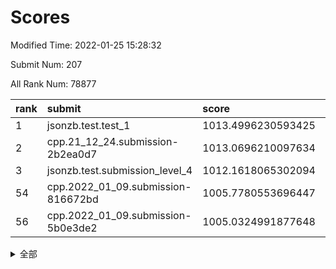 # Scores

Modified Time: 2022-01-25 15:28:32

Submit Num: 207

All Rank Num: 78877

| rank |               submit               |       score        |       sigma        | pk_num |
| :--- | :--------------------------------- | :----------------- | :----------------- | :----- |
| 1    | jsonzb.test.test_1                 | 1013.4996230593425 | 0.8085792233290001 | 1528   |
| 2    | cpp.21_12_24.submission-2b2ea0d7   | 1013.0696210097634 | 0.7987686507131432 | 1528   |
| 3    | jsonzb.test.submission_level_4     | 1012.1618065302094 | 0.7997002079946322 | 1522   |
| 54   | cpp.2022_01_09.submission-816672bd | 1005.7780553696447 | 0.7349808157399481 | 1525   |
| 56   | cpp.2022_01_09.submission-5b0e3de2 | 1005.0324991877648 | 0.7275124138769851 | 1526   |


<details>
<summary>全部</summary>

| rank |                 submit                 |       score        |       sigma        | pk_num |
| :--- | :------------------------------------- | :----------------- | :----------------- | :----- |
| 1    | jsonzb.test.test_1                     | 1013.4996230593425 | 0.8085792233290001 | 1528   |
| 2    | cpp.21_12_24.submission-2b2ea0d7       | 1013.0696210097634 | 0.7987686507131432 | 1528   |
| 3    | jsonzb.test.submission_level_4         | 1012.1618065302094 | 0.7997002079946322 | 1522   |
| 4    | gobigger.level_3.submission_level_3_41 | 1011.8281011945423 | 0.7841203102739295 | 1527   |
| 5    | gobigger.level_3.submission_level_3_39 | 1011.5768520154925 | 0.7756623711184576 | 1525   |
| 6    | gobigger.level_3.submission_level_3_43 | 1011.5378921689544 | 0.7693374637063147 | 1527   |
| 7    | gobigger.level_3.submission_level_3_21 | 1011.3790416027595 | 0.7782934498558104 | 1523   |
| 8    | gobigger.level_3.submission_level_3_33 | 1011.2363391490813 | 0.7630093555764699 | 1520   |
| 9    | gobigger.level_3.submission_level_3_5  | 1011.2284751836672 | 0.7978588102308376 | 1529   |
| 10   | gobigger.level_3.submission_level_3_10 | 1010.9336832975246 | 0.7910035849898385 | 1531   |
| 11   | gobigger.level_3.submission_level_3_44 | 1010.8966694842138 | 0.7701961628017405 | 1524   |
| 12   | gobigger.level_3.submission_level_3_9  | 1010.893514553432  | 0.7755430889066949 | 1522   |
| 13   | gobigger.level_3.submission_level_3_27 | 1010.8022657432213 | 0.779944755822071  | 1527   |
| 14   | gobigger.level_3.submission_level_3_18 | 1010.7789214217767 | 0.7723613918841619 | 1524   |
| 15   | gobigger.level_3.submission_level_3_37 | 1010.7676490278818 | 0.7654820076640477 | 1526   |
| 16   | gobigger.level_3.submission_level_3_2  | 1010.7285253854461 | 0.763661178261085  | 1527   |
| 17   | gobigger.level_3.submission_level_3_12 | 1010.7039690611856 | 0.7646544897751258 | 1525   |
| 18   | gobigger.level_3.submission_level_3_40 | 1010.6931321405676 | 0.7623577184159955 | 1526   |
| 19   | gobigger.level_3.submission_level_3_28 | 1010.591374626144  | 0.7588892907713635 | 1525   |
| 20   | gobigger.level_3.submission_level_3_30 | 1010.5897111985124 | 0.7705753519714791 | 1522   |
| 21   | gobigger.level_3.submission_level_3_19 | 1010.549337572099  | 0.7644386737253724 | 1521   |
| 22   | gobigger.level_3.submission_level_3_3  | 1010.4948477611226 | 0.7648031286925459 | 1528   |
| 23   | gobigger.level_3.submission_level_3_47 | 1010.4785276052496 | 0.7537124292396011 | 1525   |
| 24   | gobigger.level_3.submission_level_3_48 | 1010.3098826220449 | 0.7793081245409405 | 1520   |
| 25   | gobigger.level_3.submission_level_3_42 | 1010.2873762922164 | 0.7547531165150543 | 1522   |
| 26   | gobigger.level_3.submission_level_3_14 | 1010.2222584346663 | 0.7372169147522413 | 1524   |
| 27   | gobigger.level_3.submission_level_3_1  | 1010.1356734509119 | 0.7401294635892763 | 1525   |
| 28   | gobigger.level_3.submission_level_3_6  | 1010.0864131935019 | 0.7410759125268752 | 1520   |
| 29   | gobigger.level_3.submission_level_3_24 | 1010.0307269990709 | 0.7512453462200402 | 1525   |
| 30   | gobigger.level_3.submission_level_3_13 | 1010.0236183081449 | 0.7723169623457616 | 1523   |
| 31   | gobigger.level_3.submission_level_3_35 | 1009.9845564887638 | 0.7754147213887317 | 1525   |
| 32   | gobigger.level_3.submission_level_3_23 | 1009.8558188310748 | 0.7966636490247897 | 1524   |
| 33   | gobigger.level_3.submission_level_3_38 | 1009.8162150768748 | 0.7571290917737895 | 1526   |
| 34   | gobigger.level_3.submission_level_3_46 | 1009.7213809807819 | 0.7483049354980753 | 1527   |
| 35   | gobigger.level_3.submission_level_3_17 | 1009.7080685488902 | 0.7498866495941547 | 1521   |
| 36   | gobigger.level_3.submission_level_3_0  | 1009.6544954533096 | 0.7643282730741586 | 1521   |
| 37   | gobigger.level_3.submission_level_3_26 | 1009.646138849341  | 0.7444839682296405 | 1523   |
| 38   | gobigger.level_3.submission_level_3_34 | 1009.5680886911113 | 0.7702128763890482 | 1528   |
| 39   | gobigger.level_3.submission_level_3_7  | 1009.5647909517937 | 0.7568070742136532 | 1525   |
| 40   | gobigger.level_3.submission_level_3_29 | 1009.4664169647301 | 0.7405204680522982 | 1527   |
| 41   | gobigger.level_3.submission_level_3_4  | 1009.4406638069112 | 0.745886817136114  | 1522   |
| 42   | gobigger.level_3.submission_level_3_31 | 1009.2942950097851 | 0.7414566365581985 | 1527   |
| 43   | gobigger.level_3.submission_level_3_22 | 1009.2693843633663 | 0.7420932752891951 | 1527   |
| 44   | gobigger.level_3.submission_level_3_25 | 1009.2240766763953 | 0.739275839170239  | 1522   |
| 45   | gobigger.level_3.submission_level_3_49 | 1009.0515014704824 | 0.7490104281846933 | 1523   |
| 46   | gobigger.level_3.submission_level_3_11 | 1008.9674314597778 | 0.7389920420927607 | 1519   |
| 47   | gobigger.level_3.submission_level_3_20 | 1008.9523645573236 | 0.7331302344003654 | 1527   |
| 48   | gobigger.level_3.submission_level_3_8  | 1008.933046092436  | 0.7465124542796282 | 1525   |
| 49   | gobigger.level_3.submission_level_3_32 | 1008.8257445975601 | 0.7671659607594948 | 1523   |
| 50   | gobigger.level_3.submission_level_3_45 | 1008.8186953904292 | 0.7437302906464952 | 1524   |
| 51   | gobigger.level_3.submission_level_3_36 | 1008.7163537033382 | 0.7353649604846529 | 1524   |
| 52   | gobigger.level_3.submission_level_3_15 | 1008.6923471854391 | 0.7268285722976578 | 1526   |
| 53   | gobigger.level_3.submission_level_3_16 | 1008.6230262565092 | 0.7627151507562208 | 1524   |
| 54   | cpp.2022_01_09.submission-816672bd     | 1005.7780553696447 | 0.7349808157399481 | 1525   |
| 55   | gobigger.level_1.submission_level_1_40 | 1005.0832663424472 | 0.7323290874958556 | 1526   |
| 56   | cpp.2022_01_09.submission-5b0e3de2     | 1005.0324991877648 | 0.7275124138769851 | 1526   |
| 57   | gobigger.level_1.submission_level_1_46 | 1004.9864841963149 | 0.7187188206965572 | 1521   |
| 58   | gobigger.level_1.submission_level_1_26 | 1004.7384157381546 | 0.7326631359817578 | 1524   |
| 59   | gobigger.level_1.submission_level_1_36 | 1004.529148195785  | 0.7284789745786537 | 1520   |
| 60   | gobigger.level_1.submission_level_1_25 | 1004.4415832799967 | 0.708867175974131  | 1524   |
| 61   | gobigger.level_1.submission_level_1_22 | 1004.4069182108645 | 0.7264925790190055 | 1524   |
| 62   | gobigger.level_1.submission_level_1_3  | 1004.3537106565838 | 0.723733569245803  | 1519   |
| 63   | gobigger.level_1.submission_level_1_41 | 1004.2605865528824 | 0.729950469933266  | 1527   |
| 64   | gobigger.level_1.submission_level_1_16 | 1004.2563777918432 | 0.7342269034973707 | 1524   |
| 65   | gobigger.level_1.submission_level_1_10 | 1004.239104011848  | 0.7172338866873689 | 1524   |
| 66   | gobigger.level_1.submission_level_1_28 | 1004.2285395287537 | 0.7184077207209659 | 1522   |
| 67   | gobigger.level_1.submission_level_1_30 | 1004.0513127195279 | 0.720489093725409  | 1522   |
| 68   | gobigger.level_1.submission_level_1_48 | 1004.0469463079247 | 0.725207164671965  | 1528   |
| 69   | gobigger.level_1.submission_level_1_37 | 1004.0058555127421 | 0.6998679177449509 | 1529   |
| 70   | gobigger.level_1.submission_level_1_8  | 1003.9698123793639 | 0.731375607728548  | 1523   |
| 71   | gobigger.level_1.submission_level_1_31 | 1003.9391258582258 | 0.7268837282187443 | 1526   |
| 72   | gobigger.level_1.submission_level_1_4  | 1003.7814880054992 | 0.7214115698909578 | 1521   |
| 73   | gobigger.level_1.submission_level_1_32 | 1003.7366009126488 | 0.7152929861426516 | 1524   |
| 74   | gobigger.level_1.submission_level_1_18 | 1003.6977295220507 | 0.7097756852371694 | 1522   |
| 75   | gobigger.level_1.submission_level_1_49 | 1003.5901201608341 | 0.7282909774188736 | 1519   |
| 76   | gobigger.level_1.submission_level_1_17 | 1003.5489666825976 | 0.7105401238023742 | 1525   |
| 77   | gobigger.level_1.submission_level_1_13 | 1003.5165052751731 | 0.7136888558620391 | 1524   |
| 78   | gobigger.level_1.submission_level_1_5  | 1003.4289582304853 | 0.7303619760438863 | 1524   |
| 79   | gobigger.level_1.submission_level_1_21 | 1003.4070999078034 | 0.7130650916336795 | 1526   |
| 80   | gobigger.level_1.submission_level_1_1  | 1003.4009640717092 | 0.7176535834000611 | 1523   |
| 81   | gobigger.level_1.submission_level_1_33 | 1003.3794646829919 | 0.7097371333132539 | 1521   |
| 82   | gobigger.level_1.submission_level_1_19 | 1003.3568832402871 | 0.7237519945086547 | 1521   |
| 83   | gobigger.level_1.submission_level_1_2  | 1003.3320663354946 | 0.7122295863110384 | 1523   |
| 84   | gobigger.level_1.submission_level_1_34 | 1003.1870850929771 | 0.7074020905727455 | 1522   |
| 85   | gobigger.level_1.submission_level_1_7  | 1003.1596738455041 | 0.7337267152306656 | 1526   |
| 86   | gobigger.level_1.submission_level_1_27 | 1002.8255700896818 | 0.7278317043901706 | 1525   |
| 87   | gobigger.level_1.submission_level_1_6  | 1002.8106454225958 | 0.717806925829552  | 1520   |
| 88   | gobigger.level_1.submission_level_1_12 | 1002.8060433911071 | 0.7140337696025054 | 1523   |
| 89   | gobigger.level_1.submission_level_1_42 | 1002.7878840571892 | 0.7119176487810805 | 1527   |
| 90   | gobigger.level_1.submission_level_1_39 | 1002.7710085808159 | 0.7212463014259464 | 1523   |
| 91   | gobigger.level_1.submission_level_1_47 | 1002.7550083889836 | 0.7133117894284122 | 1525   |
| 92   | gobigger.level_1.submission_level_1_15 | 1002.6953591429324 | 0.7161847762355232 | 1524   |
| 93   | gobigger.level_1.submission_level_1_14 | 1002.6730999832246 | 0.7068000667908404 | 1520   |
| 94   | gobigger.level_1.submission_level_1_24 | 1002.6532513096529 | 0.7307207929641402 | 1526   |
| 95   | gobigger.level_1.submission_level_1_45 | 1002.629187595841  | 0.7169822713588055 | 1518   |
| 96   | gobigger.level_1.submission_level_1_29 | 1002.5567739222597 | 0.7183935791246149 | 1525   |
| 97   | gobigger.level_1.submission_level_1_20 | 1002.3853174182101 | 0.7244143493952142 | 1523   |
| 98   | gobigger.level_1.submission_level_1_11 | 1002.3654716702521 | 0.7202581378474517 | 1526   |
| 99   | gobigger.level_1.submission_level_1_43 | 1002.2488186593497 | 0.7254907321603347 | 1521   |
| 100  | gobigger.level_1.submission_level_1_9  | 1002.088785377208  | 0.7130854554274111 | 1516   |
| 101  | gobigger.level_1.submission_level_1_23 | 1002.0100002026259 | 0.7092804301651725 | 1523   |
| 102  | gobigger.level_1.submission_level_1_0  | 1001.9150675379018 | 0.7163437860527202 | 1519   |
| 103  | gobigger.level_1.submission_level_1_35 | 1001.8130988539751 | 0.7122842034325801 | 1528   |
| 104  | gobigger.level_1.submission_level_1_44 | 1001.7917680686713 | 0.7190584681552659 | 1526   |
| 105  | gobigger.level_1.submission_level_1_38 | 1001.6974651913173 | 0.7260707638501098 | 1520   |
| 106  | gobigger.random.submission_random_42   | 996.9492799903651  | 0.7057684412025461 | 1528   |
| 107  | gobigger.random.submission_random_48   | 996.7564787036399  | 0.7161818544105689 | 1523   |
| 108  | gobigger.random.submission_random_26   | 996.7202257709821  | 0.7253827460848956 | 1525   |
| 109  | gobigger.random.submission_random_29   | 996.7151658740487  | 0.7170457046535982 | 1521   |
| 110  | gobigger.random.submission_random_33   | 996.70999451516    | 0.715742371104584  | 1527   |
| 111  | gobigger.random.submission_random_6    | 996.586962203521   | 0.7085880673896582 | 1525   |
| 112  | gobigger.random.submission_random_19   | 996.5734026170245  | 0.712297104480789  | 1524   |
| 113  | gobigger.random.submission_random_24   | 996.5053362156824  | 0.7083287635193796 | 1525   |
| 114  | gobigger.random.submission_random_20   | 996.4832500753517  | 0.7107940058477924 | 1522   |
| 115  | gobigger.random.submission_random_32   | 996.4355800396312  | 0.7203112457456299 | 1526   |
| 116  | gobigger.random.submission_random_1    | 996.4324300589601  | 0.6965144766383885 | 1526   |
| 117  | gobigger.random.submission_random_47   | 996.4132422615411  | 0.7124840339585076 | 1526   |
| 118  | gobigger.random.submission_random_18   | 996.4050639732731  | 0.7036763394739661 | 1525   |
| 119  | gobigger.random.submission_random_46   | 996.3602819677471  | 0.7085479974679694 | 1521   |
| 120  | gobigger.random.submission_random_4    | 996.298129250294   | 0.7026294938688199 | 1523   |
| 121  | gobigger.random.submission_random_0    | 996.2035007600047  | 0.7358151127597508 | 1525   |
| 122  | gobigger.random.submission_random_8    | 996.119082435891   | 0.7171402947918801 | 1521   |
| 123  | gobigger.random.submission_random_31   | 996.0123643706836  | 0.7058678652443516 | 1524   |
| 124  | gobigger.random.submission_random_2    | 995.9753641263104  | 0.7276099960386533 | 1523   |
| 125  | gobigger.random.submission_random_7    | 995.9659784562983  | 0.7165269072890023 | 1523   |
| 126  | gobigger.random.submission_random_40   | 995.9387819468199  | 0.7065821203602536 | 1529   |
| 127  | gobigger.random.submission_random_5    | 995.8860310066574  | 0.7016798966902574 | 1522   |
| 128  | gobigger.random.submission_random_34   | 995.8714734795491  | 0.6997551927010548 | 1528   |
| 129  | gobigger.random.submission_random_45   | 995.8513860654277  | 0.7317631637102422 | 1529   |
| 130  | gobigger.random.submission_random_44   | 995.7386683067766  | 0.7123406141457796 | 1525   |
| 131  | gobigger.random.submission_random_17   | 995.7171336588236  | 0.7108643625512325 | 1523   |
| 132  | gobigger.random.submission_random_25   | 995.6960315172546  | 0.7086352602238472 | 1525   |
| 133  | gobigger.random.submission_random_14   | 995.6943820040769  | 0.7012547923341664 | 1523   |
| 134  | gobigger.random.submission_random_27   | 995.6316170584868  | 0.7232457982414635 | 1522   |
| 135  | gobigger.random.submission_random_39   | 995.626178463984   | 0.7162622008871528 | 1524   |
| 136  | gobigger.random.submission_random_36   | 995.6132266620018  | 0.705894753169289  | 1523   |
| 137  | gobigger.random.submission_random_41   | 995.5806799067971  | 0.7141971532146847 | 1521   |
| 138  | gobigger.random.submission_random_43   | 995.5648480742822  | 0.7135203827462563 | 1530   |
| 139  | gobigger.random.submission_random_10   | 995.5319361542853  | 0.700174449474148  | 1522   |
| 140  | gobigger.random.submission_random_9    | 995.5268931484272  | 0.7034659816528234 | 1518   |
| 141  | gobigger.random.submission_random_21   | 995.5008946496281  | 0.718490467387223  | 1526   |
| 142  | gobigger.random.submission_random_11   | 995.4899728323302  | 0.694211461446186  | 1519   |
| 143  | gobigger.random.submission_random_37   | 995.4012766503979  | 0.7054255093464156 | 1532   |
| 144  | gobigger.random.submission_random_49   | 995.3888045079867  | 0.7270860900774269 | 1524   |
| 145  | gobigger.random.submission_random_23   | 995.3186161312012  | 0.7140030642782355 | 1523   |
| 146  | gobigger.random.submission_random_35   | 995.272468322177   | 0.7218221428740651 | 1526   |
| 147  | gobigger.random.submission_random_38   | 995.2713410249174  | 0.716649118009696  | 1521   |
| 148  | gobigger.random.submission_random_3    | 995.1969535130719  | 0.7009670910827654 | 1522   |
| 149  | gobigger.random.submission_random_28   | 995.1798905676993  | 0.7189649184152163 | 1523   |
| 150  | gobigger.random.submission_random_22   | 995.1760647734842  | 0.7016645194675719 | 1529   |
| 151  | gobigger.random.submission_random_12   | 994.9914600548125  | 0.7227315124665001 | 1524   |
| 152  | gobigger.random.submission_random_15   | 994.7874826681573  | 0.7030790525888582 | 1522   |
| 153  | gobigger.random.submission_random_30   | 994.6974072669597  | 0.7110560903173276 | 1525   |
| 154  | gobigger.random.submission_random_16   | 994.5867881866349  | 0.7114154807927331 | 1519   |
| 155  | gobigger.random.submission_random_13   | 994.5263119497281  | 0.7253280327588368 | 1517   |
| 156  | gobigger.level_2.submission_level_2_10 | 994.1425832980689  | 0.7463031388787419 | 1524   |
| 157  | gobigger.level_2.submission_level_2_2  | 993.4972238943473  | 0.7297022892844878 | 1525   |
| 158  | gobigger.level_2.submission_level_2_32 | 993.3831777033311  | 0.7213228512662446 | 1520   |
| 159  | gobigger.level_2.submission_level_2_23 | 993.3559195074556  | 0.7317633762114992 | 1525   |
| 160  | gobigger.level_2.submission_level_2_28 | 993.260190801002   | 0.7483137376233865 | 1525   |
| 161  | gobigger.level_2.submission_level_2_19 | 993.1966928987451  | 0.7376510323539743 | 1527   |
| 162  | gobigger.level_2.submission_level_2_3  | 992.9259715915023  | 0.7408454375684885 | 1525   |
| 163  | gobigger.level_2.submission_level_2_45 | 992.8810994157227  | 0.7460957812705838 | 1526   |
| 164  | gobigger.level_2.submission_level_2_26 | 992.8634081392065  | 0.7465017000462026 | 1528   |
| 165  | gobigger.level_2.submission_level_2_20 | 992.7860383252347  | 0.7522302375902241 | 1523   |
| 166  | gobigger.level_2.submission_level_2_5  | 992.5696224005388  | 0.750159330329008  | 1521   |
| 167  | gobigger.level_2.submission_level_2_11 | 992.4479376251144  | 0.7327152971034596 | 1530   |
| 168  | gobigger.level_2.submission_level_2_9  | 992.3221945183647  | 0.7662129062495293 | 1529   |
| 169  | gobigger.level_2.submission_level_2_30 | 992.3124677110095  | 0.7576168160216044 | 1520   |
| 170  | gobigger.level_2.submission_level_2_1  | 992.2414033754683  | 0.732852575520883  | 1519   |
| 171  | gobigger.level_2.submission_level_2_22 | 992.2402181729797  | 0.7472079378911092 | 1522   |
| 172  | gobigger.level_2.submission_level_2_29 | 992.2366453307319  | 0.7413114452355924 | 1529   |
| 173  | gobigger.level_2.submission_level_2_0  | 992.1477722177497  | 0.7281460262613015 | 1526   |
| 174  | gobigger.level_2.submission_level_2_13 | 992.090502837549   | 0.7275916451120359 | 1523   |
| 175  | gobigger.level_2.submission_level_2_42 | 992.0870956368964  | 0.7486730798710474 | 1519   |
| 176  | gobigger.level_2.submission_level_2_43 | 991.8972251158855  | 0.7522801016027983 | 1524   |
| 177  | gobigger.level_2.submission_level_2_25 | 991.8760466020118  | 0.7444705078444223 | 1529   |
| 178  | gobigger.level_2.submission_level_2_47 | 991.8572971209027  | 0.7384362691209074 | 1519   |
| 179  | gobigger.level_2.submission_level_2_46 | 991.7822837192358  | 0.7535003882159009 | 1526   |
| 180  | gobigger.level_2.submission_level_2_31 | 991.7595937823168  | 0.7539369397291692 | 1523   |
| 181  | gobigger.level_2.submission_level_2_18 | 991.7451756331882  | 0.7498470830055977 | 1522   |
| 182  | gobigger.level_2.submission_level_2_24 | 991.7306360490654  | 0.7540048152529942 | 1530   |
| 183  | gobigger.level_2.submission_level_2_33 | 991.7056183019071  | 0.737616474378213  | 1524   |
| 184  | gobigger.level_2.submission_level_2_17 | 991.5607757053862  | 0.7362410540988867 | 1519   |
| 185  | gobigger.level_2.submission_level_2_8  | 991.5475304544626  | 0.7618281308524901 | 1524   |
| 186  | gobigger.level_2.submission_level_2_12 | 991.4739376118241  | 0.7411026133392012 | 1528   |
| 187  | gobigger.level_2.submission_level_2_49 | 991.4678943129198  | 0.7547235784290172 | 1522   |
| 188  | gobigger.level_2.submission_level_2_38 | 991.4477191357252  | 0.7473925655030882 | 1520   |
| 189  | gobigger.level_2.submission_level_2_40 | 991.4414337478676  | 0.7541534093486693 | 1523   |
| 190  | gobigger.level_2.submission_level_2_4  | 991.3914247147059  | 0.7378287976447605 | 1526   |
| 191  | gobigger.level_2.submission_level_2_27 | 991.2985236752505  | 0.7450791774640588 | 1526   |
| 192  | gobigger.level_2.submission_level_2_44 | 991.2354360081903  | 0.7524969844268776 | 1522   |
| 193  | gobigger.level_2.submission_level_2_14 | 991.1996360987118  | 0.7490294420552175 | 1525   |
| 194  | gobigger.level_2.submission_level_2_15 | 991.1462392172465  | 0.7532213312005072 | 1527   |
| 195  | gobigger.level_2.submission_level_2_34 | 991.0387266472532  | 0.7513274116911054 | 1529   |
| 196  | gobigger.level_2.submission_level_2_6  | 990.9988609668051  | 0.7558115428868856 | 1528   |
| 197  | gobigger.level_2.submission_level_2_36 | 990.9446094890429  | 0.7613849110735073 | 1531   |
| 198  | gobigger.level_2.submission_level_2_48 | 990.9404155124681  | 0.7570776120724417 | 1531   |
| 199  | gobigger.level_2.submission_level_2_35 | 990.7898390537855  | 0.7603755612568608 | 1528   |
| 200  | gobigger.level_2.submission_level_2_16 | 990.7617842890718  | 0.7445738758253522 | 1527   |
| 201  | gobigger.level_2.submission_level_2_41 | 990.6883903344055  | 0.745205373721769  | 1525   |
| 202  | gobigger.level_2.submission_level_2_39 | 990.4879601684997  | 0.7566950170315376 | 1530   |
| 203  | gobigger.level_2.submission_level_2_21 | 990.4647191805263  | 0.7615458618197627 | 1524   |
| 204  | gobigger.level_2.submission_level_2_37 | 989.9954335491329  | 0.7875001048621548 | 1525   |
| 205  | gobigger.level_2.submission_level_2_7  | 989.4744293196937  | 0.7647315428018753 | 1529   |
| 206  | gobigger.none.submission_none_0        | 976.5316951683931  | 1.3792404267743181 | 1523   |
| 207  | gobigger.none.submission_none_1        | 976.1786809752429  | 1.4163933128779536 | 1523   |

</details>